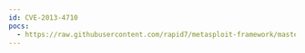 ```yaml
---
id: CVE-2013-4710
pocs:
  - https://raw.githubusercontent.com/rapid7/metasploit-framework/master/modules/exploits/android/browser/webview_addjavascriptinterface.rb
---
```

